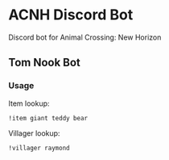 # ACNH Discord Bot
Discord bot for Animal Crossing: New Horizon

## Tom Nook Bot

### Usage

Item lookup:
```
!item giant teddy bear
```

Villager lookup:
```
!villager raymond
```
